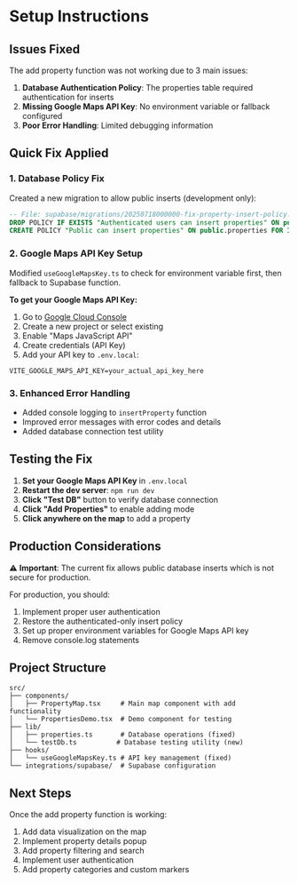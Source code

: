 # Setup Instructions

## Issues Fixed

The add property function was not working due to 3 main issues:

1. **Database Authentication Policy**: The properties table required authentication for inserts
2. **Missing Google Maps API Key**: No environment variable or fallback configured  
3. **Poor Error Handling**: Limited debugging information

## Quick Fix Applied

### 1. Database Policy Fix
Created a new migration to allow public inserts (development only):
```sql
-- File: supabase/migrations/20250718000000-fix-property-insert-policy.sql
DROP POLICY IF EXISTS "Authenticated users can insert properties" ON public.properties;
CREATE POLICY "Public can insert properties" ON public.properties FOR INSERT USING (true);
```

### 2. Google Maps API Key Setup
Modified `useGoogleMapsKey.ts` to check for environment variable first, then fallback to Supabase function.

**To get your Google Maps API Key:**
1. Go to [Google Cloud Console](https://console.cloud.google.com/apis/credentials)
2. Create a new project or select existing
3. Enable "Maps JavaScript API"
4. Create credentials (API Key)
5. Add your API key to `.env.local`:

```env
VITE_GOOGLE_MAPS_API_KEY=your_actual_api_key_here
```

### 3. Enhanced Error Handling
- Added console logging to `insertProperty` function
- Improved error messages with error codes and details
- Added database connection test utility

## Testing the Fix

1. **Set your Google Maps API Key** in `.env.local`
2. **Restart the dev server**: `npm run dev`
3. **Click "Test DB"** button to verify database connection
4. **Click "Add Properties"** to enable adding mode
5. **Click anywhere on the map** to add a property

## Production Considerations

⚠️ **Important**: The current fix allows public database inserts which is not secure for production.

For production, you should:
1. Implement proper user authentication
2. Restore the authenticated-only insert policy
3. Set up proper environment variables for Google Maps API key
4. Remove console.log statements

## Project Structure

```
src/
├── components/
│   ├── PropertyMap.tsx     # Main map component with add functionality
│   └── PropertiesDemo.tsx  # Demo component for testing
├── lib/
│   ├── properties.ts       # Database operations (fixed)
│   └── testDb.ts          # Database testing utility (new)
├── hooks/
│   └── useGoogleMapsKey.ts # API key management (fixed)
└── integrations/supabase/  # Supabase configuration
```

## Next Steps

Once the add property function is working:
1. Add data visualization on the map
2. Implement property details popup
3. Add property filtering and search
4. Implement user authentication
5. Add property categories and custom markers